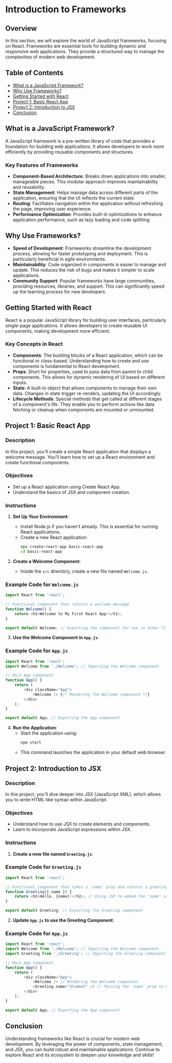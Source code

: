 # Introduction to Frameworks

## Overview

In this section, we will explore the world of JavaScript frameworks, focusing on React. Frameworks are essential tools for building dynamic and responsive web applications. They provide a structured way to manage the complexities of modern web development.

## Table of Contents

- [What is a JavaScript Framework?](#what-is-a-javascript-framework)
- [Why Use Frameworks?](#why-use-frameworks)
- [Getting Started with React](#getting-started-with-react)
- [Project 1: Basic React App](#project-1-basic-react-app)
- [Project 2: Introduction to JSX](#project-2-introduction-to-jsx)
- [Conclusion](#conclusion)

## What is a JavaScript Framework?

A JavaScript framework is a pre-written library of code that provides a foundation for building web applications. It allows developers to work more efficiently by providing reusable components and structures.

### Key Features of Frameworks

- **Component-Based Architecture**: Breaks down applications into smaller, manageable pieces. This modular approach improves maintainability and reusability.
- **State Management**: Helps manage data across different parts of the application, ensuring that the UI reflects the current state.
- **Routing**: Facilitates navigation within the application without refreshing the page, improving user experience.
- **Performance Optimization**: Provides built-in optimizations to enhance application performance, such as lazy loading and code splitting.

## Why Use Frameworks?

- **Speed of Development**: Frameworks streamline the development process, allowing for faster prototyping and deployment. This is particularly beneficial in agile environments.
- **Maintainability**: Code organized in components is easier to manage and update. This reduces the risk of bugs and makes it simpler to scale applications.
- **Community Support**: Popular frameworks have large communities, providing resources, libraries, and support. This can significantly speed up the learning process for new developers.

## Getting Started with React

React is a popular JavaScript library for building user interfaces, particularly single-page applications. It allows developers to create reusable UI components, making development more efficient.

### Key Concepts in React

- **Components**: The building blocks of a React application, which can be functional or class-based. Understanding how to create and use components is fundamental to React development.
- **Props**: Short for properties, used to pass data from parent to child components. This allows for dynamic rendering of UI based on different inputs.
- **State**: A built-in object that allows components to manage their own data. Changes in state trigger re-renders, updating the UI accordingly.
- **Lifecycle Methods**: Special methods that get called at different stages of a component's life. They enable you to perform actions like data fetching or cleanup when components are mounted or unmounted.

## Project 1: Basic React App

### Description

In this project, you'll create a simple React application that displays a welcome message. You'll learn how to set up a React environment and create functional components.

### Objectives

- Set up a React application using Create React App.
- Understand the basics of JSX and component creation.

### Instructions

1. **Set Up Your Environment**:
   - Install Node.js if you haven't already. This is essential for running React applications.
   - Create a new React application:
     ```bash
     npx create-react-app basic-react-app
     cd basic-react-app
     ```

2. **Create a Welcome Component**:
   - Inside the `src` directory, create a new file named `Welcome.js`.

### Example Code for `Welcome.js`

```javascript
import React from 'react';

// Functional component that returns a welcome message
function Welcome() {
    return <h1>Welcome to My First React App!</h1>;
}

export default Welcome; // Exporting the component for use in other files
```

3. **Use the Welcome Component in `App.js`**:

### Example Code for `App.js`

```javascript
import React from 'react';
import Welcome from './Welcome'; // Importing the Welcome component

// Main App component
function App() {
    return (
        <div className="App">
            <Welcome /> {/* Rendering the Welcome component */}
        </div>
    );
}

export default App; // Exporting the App component
```

4. **Run the Application**:
   - Start the application using:
     ```bash
     npm start
     ```
   - This command launches the application in your default web browser.

## Project 2: Introduction to JSX

### Description

In this project, you'll dive deeper into JSX (JavaScript XML), which allows you to write HTML-like syntax within JavaScript.

### Objectives

- Understand how to use JSX to create elements and components.
- Learn to incorporate JavaScript expressions within JSX.

### Instructions

1. **Create a new file named `Greeting.js`**:

### Example Code for `Greeting.js`

```javascript
import React from 'react';

// Functional component that takes a 'name' prop and returns a greeting
function Greeting({ name }) {
    return <h2>Hello, {name}!</h2>; // Using JSX to embed the 'name' variable
}

export default Greeting; // Exporting the Greeting component
```

2. **Update `App.js` to use the Greeting Component**:

### Example Code for `App.js`

```javascript
import React from 'react';
import Welcome from './Welcome'; // Importing the Welcome component
import Greeting from './Greeting'; // Importing the Greeting component

// Main App component
function App() {
    return (
        <div className="App">
            <Welcome /> // Rendering the Welcome component
            <Greeting name="Student" /> // Passing the 'name' prop to Greeting
        </div>
    );
}

export default App; // Exporting the App component
```

## Conclusion

Understanding frameworks like React is crucial for modern web development. By leveraging the power of components, state management, and JSX, you can build robust and maintainable applications. Continue to explore React and its ecosystem to deepen your knowledge and skills!

```
